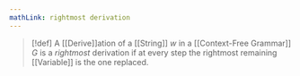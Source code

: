 ```yaml
---
mathLink: rightmost derivation
---
```


>[!def]
>A [[Derive]]ation of a [[String]] $w$ in a [[Context-Free Grammar]] $G$ is a *rightmost* derivation if at every step the rightmost remaining [[Variable]] is the one replaced.
